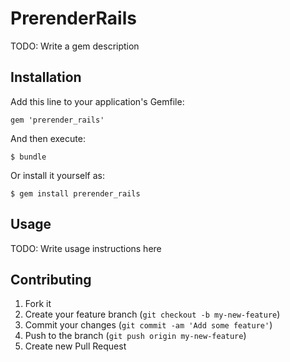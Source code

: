 # PrerenderRails

TODO: Write a gem description

## Installation

Add this line to your application's Gemfile:

    gem 'prerender_rails'

And then execute:

    $ bundle

Or install it yourself as:

    $ gem install prerender_rails

## Usage

TODO: Write usage instructions here

## Contributing

1. Fork it
2. Create your feature branch (`git checkout -b my-new-feature`)
3. Commit your changes (`git commit -am 'Add some feature'`)
4. Push to the branch (`git push origin my-new-feature`)
5. Create new Pull Request
